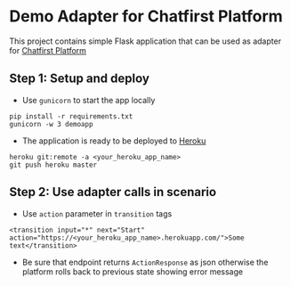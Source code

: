 # Demo Adapter for Chatfirst Platform
This project contains simple Flask application that can be used as adapter for [Chatfirst Platform](https://dashdoard.chatfirst.co)

## Step 1: Setup and deploy
- Use `gunicorn` to start the app locally
```
pip install -r requirements.txt
gunicorn -w 3 demoapp
```
- The application is ready to be deployed to [Heroku](https://devcenter.heroku.com/articles/getting-started-with-python)
```
heroku git:remote -a <your_heroku_app_name>
git push heroku master
```

## Step 2: Use adapter calls in scenario
- Use `action` parameter in `transition` tags
```
<transition input="*" next="Start" action="https://<your_heroku_app_name>.herokuapp.com/">Some text</transition>
```
- Be sure that endpoint returns `ActionResponse` as json otherwise the platform rolls back to previous state showing error message